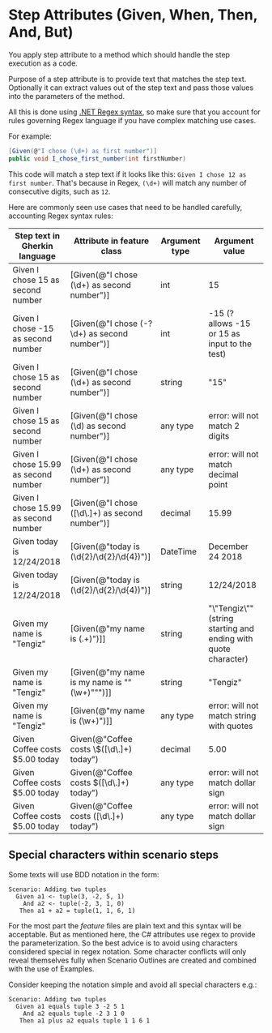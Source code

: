 # Step Attributes (Given, When, Then, And, But)

You apply step attribute to a method which should handle the step execution as a code.

Purpose of a step attribute is to provide text that matches the step text. Optionally it can extract values out of the step text and pass those values into the parameters of the method.

All this is done using [.NET Regex syntax](https://docs.microsoft.com/en-us/dotnet/standard/base-types/regular-expression-language-quick-reference), so make sure that you account for rules governing Regex language if you have complex matching use cases.

For example:
```C#
[Given(@"I chose (\d+) as first number")]
public void I_chose_first_number(int firstNumber)
```

This code will match a step text if it looks like this: `Given I chose 12 as first number`. That's because in Regex, `(\d+)` will match any number of consecutive digits, such as `12`.

Here are commonly seen use cases that need to be handled carefully, accounting Regex syntax rules:

| Step text in Gherkin language | Attribute in feature class | Argument type | Argument value |
| ----------------------------- | -------------------------- | ------------- | -------------- |
| Given I chose 15 as second number | [Given(@"I chose (\d+) as second number")] | int | 15 |
| Given I chose -15 as second number | [Given(@"I chose (-?\d+) as second number")] | int | -15 (? allows -15 or 15 as input to the test) |
| Given I chose 15 as second number | [Given(@"I chose (\d+) as second number")] | string | "15" |
| Given I chose 15 as second number | [Given(@"I chose (\d) as second number")] | any type | error: will not match 2 digits |
| Given I chose 15.99 as second number | [Given(@"I chose (\d+) as second number")] | any type | error: will not match decimal point |
| Given I chose 15.99 as second number | [Given(@"I chose ([\d\\.]+) as second number")] | decimal | 15.99 |
| Given today is 12/24/2018 | [Given(@"today is (\d{2}/\d{2}/\d{4})")] | DateTime | December 24 2018 |
| Given today is 12/24/2018 | [Given(@"today is (\d{2}/\d{2}/\d{4})")] | string | 12/24/2018 |
| Given my name is "Tengiz" | [Given(@"my name is (.+)")]] | string | "\\"Tengiz\\"" (string starting and ending with quote character) |
| Given my name is "Tengiz" | [Given(@"my name is my name is ""(\w+)""")]] | string | "Tengiz" |
| Given my name is "Tengiz" | [Given(@"my name is (\w+)")]] | any type | error: will not match string with quotes |
| Given Coffee costs $5.00 today | Given(@"Coffee costs \\$([\d\\.]+) today") | decimal | 5.00 |
| Given Coffee costs $5.00 today | Given(@"Coffee costs $([\d\\.]+) today") | any type | error: will not match dollar sign |
| Given Coffee costs $5.00 today | Given(@"Coffee costs ([\d\\.]+) today") | any type | error: will not match dollar sign |

## Special characters within scenario steps

Some texts will use BDD notation in the form:

```
Scenario: Adding two tuples
  Given a1 <- tuple(3, -2, 5, 1)
    And a2 <- tuple(-2, 3, 1, 0)
   Then a1 + a2 = tuple(1, 1, 6, 1)
```

For the most part the *feature* files are plain text and this syntax will be acceptable. But as mentioned here, the C# attributes use regex to provide the parameterization. So the best advice is to avoid using characters considered special in regex notation. Some character conflicts will only reveal themselves fully when Scenario Outlines are created and combined with the use of Examples. 

Consider keeping the notation simple and avoid all special characters e.g.:

```
Scenario: Adding two tuples
  Given a1 equals tuple 3 -2 5 1
    And a2 equals tuple -2 3 1 0
   Then a1 plus a2 equals tuple 1 1 6 1
```
